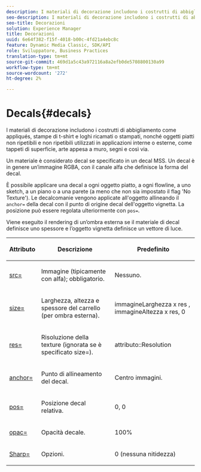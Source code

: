 ```yaml
---
description: I materiali di decorazione includono i costrutti di abbigliamento come appliqués, stampe di t-shirt e loghi ricamati o stampati, nonché oggetti piatti non ripetibili e non ripetibili utilizzati in applicazioni interne o esterne, come tappeti di superficie, arte appesa a muro, segni e così via.
seo-description: I materiali di decorazione includono i costrutti di abbigliamento come appliqués, stampe di t-shirt e loghi ricamati o stampati, nonché oggetti piatti non ripetibili e non ripetibili utilizzati in applicazioni interne o esterne, come tappeti di superficie, arte appesa a muro, segni e così via.
seo-title: Decorazioni
solution: Experience Manager
title: Decorazioni
uuid: 6e64f382-f15f-4018-b00c-4fd21a4ebc8c
feature: Dynamic Media Classic, SDK/API
role: Sviluppatore, Business Practices
translation-type: tm+mt
source-git-commit: 469d1a5c43a972116a8a2efb0de5708800130a99
workflow-type: tm+mt
source-wordcount: '272'
ht-degree: 2%

---
```



# Decals{#decals}

I materiali di decorazione includono i costrutti di abbigliamento come appliqués, stampe di t-shirt e loghi ricamati o stampati, nonché oggetti piatti non ripetibili e non ripetibili utilizzati in applicazioni interne o esterne, come tappeti di superficie, arte appesa a muro, segni e così via.

Un materiale è considerato decal se specificato in un decal MSS. Un decal è in genere un’immagine RGBA, con il canale alfa che definisce la forma del decal.

È possibile applicare una decal a ogni oggetto piatto, a ogni flowline, a uno sketch, a un piano o a una parete (a meno che non sia impostato il flag &#39;No Texture&#39;). Le decalcomanie vengono applicate all&#39;oggetto allineando il `anchor=` della decal con il punto di origine decal dell&#39;oggetto vignetta. La posizione può essere regolata ulteriormente con `pos=`.

Viene eseguito il rendering di un’ombra esterna se il materiale di decal definisce uno spessore e l’oggetto vignetta definisce un vettore di luce.

<table id="table_3F119BC9B7654FD092826A34F5827268"> 
 <thead> 
  <tr> 
   <th colname="col1" class="entry"> <p>Attributo </p> </th> 
   <th colname="col2" class="entry"> <p>Descrizione </p> </th> 
   <th colname="col3" class="entry"> <p>Predefinito </p> </th> 
  </tr> 
 </thead>
 <tbody> 
  <tr> 
   <td colname="col1"> <p> <a href="../../../../../../ir-api/http-protocol/image-rendering-api-ref/c-ir-http-protocol-ref/c-ir-http-protocol-command-reference/r-ir-src.md#reference-62c98abad22149d68d405ed6aaff8272" type="reference" format="dita" scope="local"> <span class="codeph"> src=  </span> </a> </p> </td> 
   <td colname="col2"> <p>Immagine (tipicamente con alfa); obbligatorio. </p> </td> 
   <td colname="col3"> <p>Nessuno. </p> </td> 
  </tr> 
  <tr> 
   <td colname="col1"> <p> <a href="../../../../../../ir-api/http-protocol/image-rendering-api-ref/c-ir-http-protocol-ref/c-ir-http-protocol-command-reference/r-ir-http-size.md#reference-1220d6fbcde4479aba91de7adacdc988" type="reference" format="dita" scope="local"> <span class="codeph"> size=  </span> </a> </p> </td> 
   <td colname="col2"> <p>Larghezza, altezza e spessore del carrello (per ombra esterna). </p> </td> 
   <td colname="col3"> <p> <span class="varname"> immagineLarghezza  </span> x  <span class="codeph"> res  </span>,  <span class="varname"> immagineAltezza  </span> x  <span class="codeph"> res, 0  </span> </p> </td> 
  </tr> 
  <tr> 
   <td colname="col1"> <p> <a href="../../../../../../ir-api/http-protocol/image-rendering-api-ref/c-ir-http-protocol-ref/c-ir-http-protocol-command-reference/r-ir-res.md#reference-0ad9de8887144c83a6db97b4994f7c04" type="reference" format="dita" scope="local"> <span class="codeph"> res=  </span> </a> </p> </td> 
   <td colname="col2"> <p>Risoluzione della texture (ignorata se è specificato size=). </p> </td> 
   <td colname="col3"> <p> <span class="codeph"> attributo::Resolution  </span> </p> </td> 
  </tr> 
  <tr> 
   <td colname="col1"> <p> <a href="../../../../../../ir-api/http-protocol/image-rendering-api-ref/c-ir-http-protocol-ref/c-ir-http-protocol-command-reference/r-ir-http-anchor.md#reference-d53923d785c9442997dc7f2199524c26" type="reference" format="dita" scope="local"> <span class="codeph"> anchor=  </span> </a> </p> </td> 
   <td colname="col2"> <p>Punto di allineamento del decal. </p> </td> 
   <td colname="col3"> <p>Centro immagini. </p> </td> 
  </tr> 
  <tr> 
   <td colname="col1"> <p> <a href="../../../../../../ir-api/http-protocol/image-rendering-api-ref/c-ir-http-protocol-ref/c-ir-http-protocol-command-reference/r-ir-pos.md#reference-22c10904a0ce4c8bb41c2c78104221b8" type="reference" format="dita" scope="local"> <span class="codeph"> pos=  </span> </a> </p> </td> 
   <td colname="col2"> <p>Posizione decal relativa. </p> </td> 
   <td colname="col3"> <p>0, 0 </p> </td> 
  </tr> 
  <tr> 
   <td colname="col1"> <p> <a href="../../../../../../ir-api/http-protocol/image-rendering-api-ref/c-ir-http-protocol-ref/c-ir-http-protocol-command-reference/r-ir-opac.md#reference-136b8563da714313a9e103f4ce179c5b" type="reference" format="dita" scope="local"> <span class="codeph"> opac=  </span> </a> </p> </td> 
   <td colname="col2"> <p>Opacità decale. </p> </td> 
   <td colname="col3"> <p>100% </p> </td> 
  </tr> 
  <tr> 
   <td colname="col1"> <a href="../../../../../../ir-api/http-protocol/image-rendering-api-ref/c-ir-http-protocol-ref/c-ir-http-protocol-command-reference/r-ir-http-sharp.md#reference-acdd87f6b5de4e3a85e5d3c03022a35a" type="reference" format="dita" scope="local"> <span class="codeph"> Sharp=  </span> </a> </td> 
   <td colname="col2"> <p>Opzioni. </p> </td> 
   <td colname="col3"> <p>0 (nessuna nitidezza) </p> </td> 
  </tr> 
 </tbody> 
</table>

